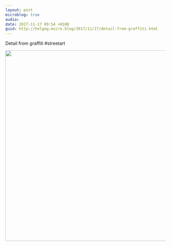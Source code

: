 ```yaml
---
layout: post
microblog: true
audio: 
date: 2017-11-17 09:54 +0100
guid: http://helgeg.micro.blog/2017/11/17/detail-from-graffiti.html
---
```

Detail from graffiti #streetart

<img src="http://helgeg.micro.blog/uploads/2018/72906de7e0.jpg" width="600" height="600" />
